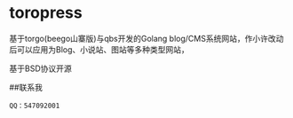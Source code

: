 toropress
===
基于torgo(beego山寨版)与qbs开发的Golang blog/CMS系统网站，作小许改动后可以应用为Blog、小说站、图站等多种类型网站，

基于BSD协议开源


##联系我

    QQ：547092001